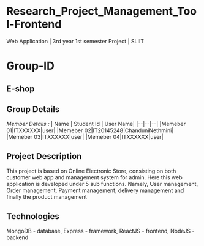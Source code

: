 # Research_Project_Management_Tool-Frontend
Web Application | 3rd year 1st semester Project | SLIIT
# Group-ID
## E-shop
## Group Details

*Member Details :*
| Name | Student Id | User Name|
|--|--|--|
|Memeber 01|ITXXXXXX|user|
|Memeber 02|IT20145248|ChanduniNethmini|
|Memeber 03|ITXXXXXX|user|
|Memeber 04|ITXXXXXX|user|

## Project Description
This project is based on Online Electronic Store, consisting on both customer web app and management system for admin. Here this web application is developed under 5 sub functions. Namely, 
User management, Order management, Payment management, delivery management and finally the product management 

## Technologies
MongoDB - database,
Express - framework,
ReactJS - frontend,
NodeJS - backend
